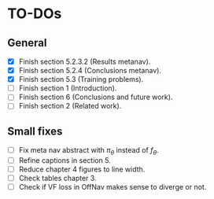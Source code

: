 # TO-DOs

## General

- [x] Finish section 5.2.3.2 (Results metanav).
- [x] Finish section 5.2.4 (Conclusions metanav).
- [x] Finish section 5.3 (Training problems).
- [ ] Finish section 1 (Introduction).
- [ ] Finish section 6 (Conclusions and future work).
- [ ] Finish section 2 (Related work).

## Small fixes

- [ ] Fix meta nav abstract with $\pi_\theta$ instead of $f_\theta$.
- [ ] Refine captions in section 5.
- [ ] Reduce chapter 4 figures to line width.
- [ ] Check tables chapter 3.
- [ ] Check if VF loss in OffNav makes sense to diverge or not.